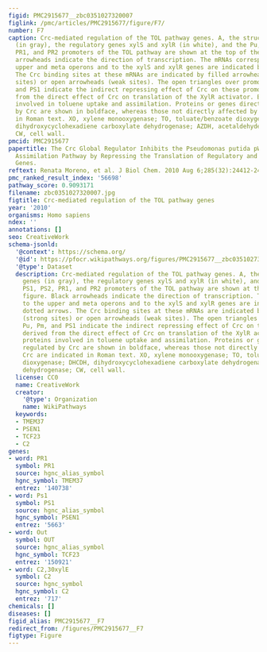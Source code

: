 ```yaml
---
figid: PMC2915677__zbc0351027320007
figlink: /pmc/articles/PMC2915677/figure/F7/
number: F7
caption: Crc-mediated regulation of the TOL pathway genes. A, the structural genes
  (in gray), the regulatory genes xylS and xylR (in white), and the Pu, Pm, PS1, PS2,
  PR1, and PR2 promoters of the TOL pathway are shown at the top of the figure. Black
  arrowheads indicate the direction of transcription. The mRNAs corresponding to the
  upper and meta operons and to the xylS and xylR genes are indicated by dotted arrows.
  The Crc binding sites at these mRNAs are indicated by filled arrowheads (strong
  sites) or open arrowheads (weak sites). The open triangles over promoters Pu, Pm,
  and PS1 indicate the indirect repressing effect of Crc on these promoters, derived
  from the direct effect of Crc on translation of the XylR activator. B, proteins
  involved in toluene uptake and assimilation. Proteins or genes directly regulated
  by Crc are shown in boldface, whereas those not directly affected by Crc are indicated
  in Roman text. XO, xylene monooxygenase; TO, toluate/benzoate dioxygenase; DHCDH,
  dihydroxycyclohexadiene carboxylate dehydrogenase; AZDH, acetaldehyde dehydrogenase;
  CW, cell wall.
pmcid: PMC2915677
papertitle: The Crc Global Regulator Inhibits the Pseudomonas putida pWW0 Toluene/Xylene
  Assimilation Pathway by Repressing the Translation of Regulatory and Structural
  Genes.
reftext: Renata Moreno, et al. J Biol Chem. 2010 Aug 6;285(32):24412-24419.
pmc_ranked_result_index: '56698'
pathway_score: 0.9093171
filename: zbc0351027320007.jpg
figtitle: Crc-mediated regulation of the TOL pathway genes
year: '2010'
organisms: Homo sapiens
ndex: ''
annotations: []
seo: CreativeWork
schema-jsonld:
  '@context': https://schema.org/
  '@id': https://pfocr.wikipathways.org/figures/PMC2915677__zbc0351027320007.html
  '@type': Dataset
  description: Crc-mediated regulation of the TOL pathway genes. A, the structural
    genes (in gray), the regulatory genes xylS and xylR (in white), and the Pu, Pm,
    PS1, PS2, PR1, and PR2 promoters of the TOL pathway are shown at the top of the
    figure. Black arrowheads indicate the direction of transcription. The mRNAs corresponding
    to the upper and meta operons and to the xylS and xylR genes are indicated by
    dotted arrows. The Crc binding sites at these mRNAs are indicated by filled arrowheads
    (strong sites) or open arrowheads (weak sites). The open triangles over promoters
    Pu, Pm, and PS1 indicate the indirect repressing effect of Crc on these promoters,
    derived from the direct effect of Crc on translation of the XylR activator. B,
    proteins involved in toluene uptake and assimilation. Proteins or genes directly
    regulated by Crc are shown in boldface, whereas those not directly affected by
    Crc are indicated in Roman text. XO, xylene monooxygenase; TO, toluate/benzoate
    dioxygenase; DHCDH, dihydroxycyclohexadiene carboxylate dehydrogenase; AZDH, acetaldehyde
    dehydrogenase; CW, cell wall.
  license: CC0
  name: CreativeWork
  creator:
    '@type': Organization
    name: WikiPathways
  keywords:
  - TMEM37
  - PSEN1
  - TCF23
  - C2
genes:
- word: PR1
  symbol: PR1
  source: hgnc_alias_symbol
  hgnc_symbol: TMEM37
  entrez: '140738'
- word: Ps1
  symbol: PS1
  source: hgnc_alias_symbol
  hgnc_symbol: PSEN1
  entrez: '5663'
- word: Out
  symbol: OUT
  source: hgnc_alias_symbol
  hgnc_symbol: TCF23
  entrez: '150921'
- word: C2,30xylE
  symbol: C2
  source: hgnc_symbol
  hgnc_symbol: C2
  entrez: '717'
chemicals: []
diseases: []
figid_alias: PMC2915677__F7
redirect_from: /figures/PMC2915677__F7
figtype: Figure
---
```

